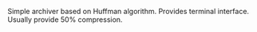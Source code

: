 Simple archiver based on Huffman algorithm. 
Provides terminal interface.
Usually provide 50% compression.